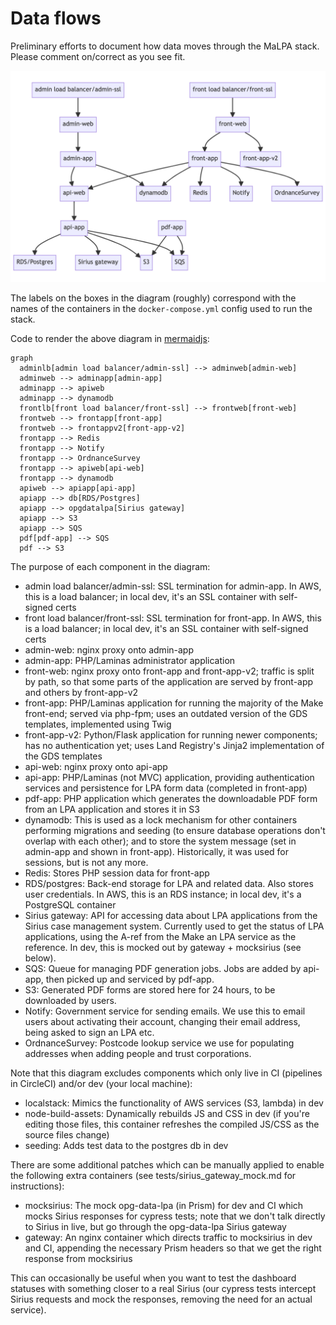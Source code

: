 # Data flows

Preliminary efforts to document how data moves through the MaLPA stack. Please comment on/correct as you see fit.

![MaLPA data flow](../images/malpa_dataflow.png)

The labels on the boxes in the diagram (roughly) correspond with the names of the containers in the `docker-compose.yml` config used to run the stack.

Code to render the above diagram in [mermaidjs](https://mermaid-js.github.io/mermaid-live-editor/#/edit/):

```
graph
  adminlb[admin load balancer/admin-ssl] --> adminweb[admin-web]
  adminweb --> adminapp[admin-app]
  adminapp --> apiweb
  adminapp --> dynamodb
  frontlb[front load balancer/front-ssl] --> frontweb[front-web]
  frontweb --> frontapp[front-app]
  frontweb --> frontappv2[front-app-v2]
  frontapp --> Redis
  frontapp --> Notify
  frontapp --> OrdnanceSurvey
  frontapp --> apiweb[api-web]
  frontapp --> dynamodb
  apiweb --> apiapp[api-app]
  apiapp --> db[RDS/Postgres]
  apiapp --> opgdatalpa[Sirius gateway]
  apiapp --> S3
  apiapp --> SQS
  pdf[pdf-app] --> SQS
  pdf --> S3
```

The purpose of each component in the diagram:

* admin load balancer/admin-ssl: SSL termination for admin-app. In AWS, this is a load balancer; in local dev, it's an SSL container with self-signed certs
* front load balancer/front-ssl: SSL termination for front-app. In AWS, this is a load balancer; in local dev, it's an SSL container with self-signed certs
* admin-web: nginx proxy onto admin-app
* admin-app: PHP/Laminas administrator application
* front-web: nginx proxy onto front-app and front-app-v2; traffic is split by path, so that some parts of the application are served by front-app and others by front-app-v2
* front-app: PHP/Laminas application for running the majority of the Make front-end; served via php-fpm; uses an outdated version of the GDS templates, implemented using Twig
* front-app-v2: Python/Flask application for running newer components; has no authentication yet; uses Land Registry's Jinja2 implementation of the GDS templates
* api-web: nginx proxy onto api-app
* api-app: PHP/Laminas (not MVC) application, providing authentication services and persistence for LPA form data (completed in front-app)
* pdf-app: PHP application which generates the downloadable PDF form from an LPA application and stores it in S3
* dynamodb: This is used as a lock mechanism for other containers performing migrations and seeding (to ensure database operations don't overlap with each other); and to store the system message (set in admin-app and shown in front-app). Historically, it was used for sessions, but is not any more.
* Redis: Stores PHP session data for front-app
* RDS/postgres: Back-end storage for LPA and related data. Also stores user credentials. In AWS, this is an RDS instance; in local dev, it's a PostgreSQL container
* Sirius gateway: API for accessing data about LPA applications from the Sirius case management system. Currently used to get the status of LPA applications, using the A-ref from the Make an LPA service as the reference. In dev, this is mocked out by gateway + mocksirius (see below).
* SQS: Queue for managing PDF generation jobs. Jobs are added by api-app, then picked up and serviced by pdf-app.
* S3: Generated PDF forms are stored here for 24 hours, to be downloaded by users.
* Notify: Government service for sending emails. We use this to email users about activating their account, changing their email address, being asked to sign an LPA etc.
* OrdnanceSurvey: Postcode lookup service we use for populating addresses when adding people and trust corporations.

Note that this diagram excludes components which only live in CI (pipelines in CircleCI) and/or dev (your local machine):

* localstack: Mimics the functionality of AWS services (S3, lambda) in dev
* node-build-assets: Dynamically rebuilds JS and CSS in dev (if you're editing those files, this container refreshes the compiled JS/CSS as the source files change)
* seeding: Adds test data to the postgres db in dev

There are some additional patches which can be manually applied to enable the following extra containers (see tests/sirius_gateway_mock.md for instructions):

* mocksirius: The mock opg-data-lpa (in Prism) for dev and CI which mocks Sirius responses for cypress tests; note that we don't talk directly to Sirius in live, but go through the opg-data-lpa Sirius gateway
* gateway: An nginx container which directs traffic to mocksirius in dev and CI, appending the necessary Prism headers so that we get the right response from mocksirius

This can occasionally be useful when you want to test the dashboard statuses with something closer to a real Sirius (our cypress tests intercept Sirius requests and mock the responses, removing the need for an actual service).
